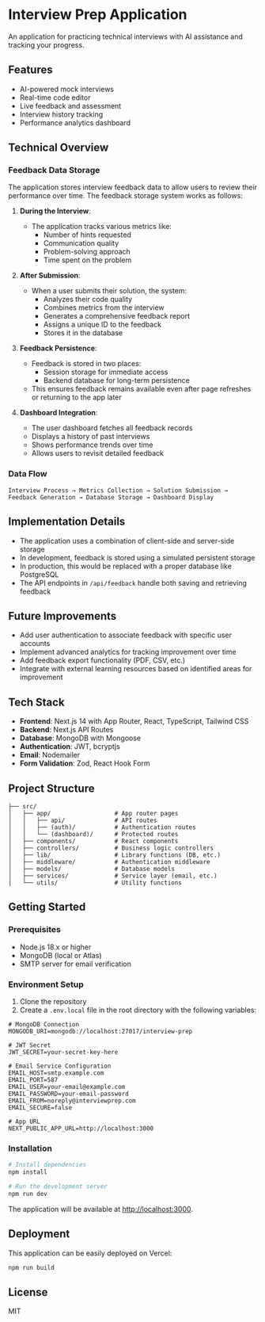 # Interview Prep Application

An application for practicing technical interviews with AI assistance and tracking your progress.

## Features

- AI-powered mock interviews
- Real-time code editor
- Live feedback and assessment
- Interview history tracking
- Performance analytics dashboard

## Technical Overview

### Feedback Data Storage

The application stores interview feedback data to allow users to review their performance over time. The feedback storage system works as follows:

1. **During the Interview**:
   - The application tracks various metrics like:
     - Number of hints requested
     - Communication quality
     - Problem-solving approach
     - Time spent on the problem

2. **After Submission**:
   - When a user submits their solution, the system:
     - Analyzes their code quality
     - Combines metrics from the interview
     - Generates a comprehensive feedback report
     - Assigns a unique ID to the feedback
     - Stores it in the database

3. **Feedback Persistence**:
   - Feedback is stored in two places:
     - Session storage for immediate access
     - Backend database for long-term persistence
   - This ensures feedback remains available even after page refreshes or returning to the app later

4. **Dashboard Integration**:
   - The user dashboard fetches all feedback records
   - Displays a history of past interviews
   - Shows performance trends over time
   - Allows users to revisit detailed feedback

### Data Flow

```
Interview Process → Metrics Collection → Solution Submission → Feedback Generation → Database Storage → Dashboard Display
```

## Implementation Details

- The application uses a combination of client-side and server-side storage
- In development, feedback is stored using a simulated persistent storage
- In production, this would be replaced with a proper database like PostgreSQL
- The API endpoints in `/api/feedback` handle both saving and retrieving feedback

## Future Improvements

- Add user authentication to associate feedback with specific user accounts
- Implement advanced analytics for tracking improvement over time
- Add feedback export functionality (PDF, CSV, etc.)
- Integrate with external learning resources based on identified areas for improvement

## Tech Stack

- **Frontend**: Next.js 14 with App Router, React, TypeScript, Tailwind CSS
- **Backend**: Next.js API Routes
- **Database**: MongoDB with Mongoose
- **Authentication**: JWT, bcryptjs
- **Email**: Nodemailer
- **Form Validation**: Zod, React Hook Form

## Project Structure

```
├── src/
│   ├── app/                  # App router pages
│   │   ├── api/              # API routes
│   │   ├── (auth)/           # Authentication routes
│   │   └── (dashboard)/      # Protected routes
│   ├── components/           # React components
│   ├── controllers/          # Business logic controllers
│   ├── lib/                  # Library functions (DB, etc.)
│   ├── middleware/           # Authentication middleware
│   ├── models/               # Database models
│   ├── services/             # Service layer (email, etc.)
│   └── utils/                # Utility functions
```

## Getting Started

### Prerequisites

- Node.js 18.x or higher
- MongoDB (local or Atlas)
- SMTP server for email verification

### Environment Setup

1. Clone the repository
2. Create a `.env.local` file in the root directory with the following variables:

```
# MongoDB Connection
MONGODB_URI=mongodb://localhost:27017/interview-prep

# JWT Secret
JWT_SECRET=your-secret-key-here

# Email Service Configuration
EMAIL_HOST=smtp.example.com
EMAIL_PORT=587
EMAIL_USER=your-email@example.com
EMAIL_PASSWORD=your-email-password
EMAIL_FROM=noreply@interviewprep.com
EMAIL_SECURE=false

# App URL
NEXT_PUBLIC_APP_URL=http://localhost:3000
```

### Installation

```bash
# Install dependencies
npm install

# Run the development server
npm run dev
```

The application will be available at [http://localhost:3000](http://localhost:3000).

## Deployment

This application can be easily deployed on Vercel:

```bash
npm run build
```

## License

MIT
